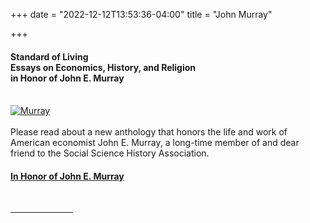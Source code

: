 +++
date = "2022-12-12T13:53:36-04:00"
title = "John Murray"

+++

#### **Standard of Living<br />Essays on Economics, History, and Religion<br />in Honor of John E. Murray**  
<br />
<a target="_blank" href="https://link.springer.com/book/10.1007/978-3-031-06477-7?">
<img src="/images/Murray.jpg" alt="Murray"></a><br />  
<br />
Please read about a new anthology that honors the life and work of American economist John E. Murray, a long-time member of and dear friend to the Social Science History Association.  

#### [In Honor of John E. Murray](https://ssha.org/news/)
<br /><hr width="100"> 
